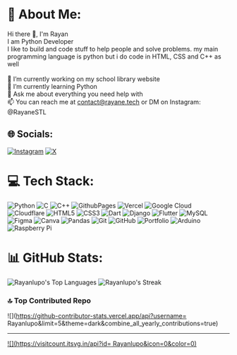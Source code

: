 # 💫 About Me:
Hi there 👋, I'm Rayan<br>I am Python Developer<br>I like to build and code stuff to help people and solve problems. my main programming language is python but i do code in HTML, CSS and C++ as well<br><br>🔭 I’m currently working on my school library website<br>🌱 I’m currently learning Python<br>💬 Ask me about everything you need help with<br>📫 You can reach me at contact@rayane.tech or DM on Instagram: @RayaneSTL<br>


## 🌐 Socials:
[![Instagram](https://img.shields.io/badge/Instagram-%23E4405F.svg?logo=Instagram&logoColor=white)](https://instagram.com/rayanestl) [![X](https://img.shields.io/badge/X-black.svg?logo=X&logoColor=white)](https://x.com/Grayan_21) 

# 💻 Tech Stack:
![Python](https://img.shields.io/badge/python-3670A0?style=for-the-badge&logo=python&logoColor=ffdd54) ![C](https://img.shields.io/badge/c-%2300599C.svg?style=for-the-badge&logo=c&logoColor=white) ![C++](https://img.shields.io/badge/c++-%2300599C.svg?style=for-the-badge&logo=c%2B%2B&logoColor=white) ![GithubPages](https://img.shields.io/badge/github%20pages-121013?style=for-the-badge&logo=github&logoColor=white) ![Vercel](https://img.shields.io/badge/vercel-%23000000.svg?style=for-the-badge&logo=vercel&logoColor=white) ![Google Cloud](https://img.shields.io/badge/GoogleCloud-%234285F4.svg?style=for-the-badge&logo=google-cloud&logoColor=white) ![Cloudflare](https://img.shields.io/badge/Cloudflare-F38020?style=for-the-badge&logo=Cloudflare&logoColor=white) ![HTML5](https://img.shields.io/badge/html5-%23E34F26.svg?style=for-the-badge&logo=html5&logoColor=white) ![CSS3](https://img.shields.io/badge/css3-%231572B6.svg?style=for-the-badge&logo=css3&logoColor=white) ![Dart](https://img.shields.io/badge/dart-%230175C2.svg?style=for-the-badge&logo=dart&logoColor=white) ![Django](https://img.shields.io/badge/django-%23092E20.svg?style=for-the-badge&logo=django&logoColor=white) ![Flutter](https://img.shields.io/badge/Flutter-%2302569B.svg?style=for-the-badge&logo=Flutter&logoColor=white) ![MySQL](https://img.shields.io/badge/mysql-4479A1.svg?style=for-the-badge&logo=mysql&logoColor=white) ![Figma](https://img.shields.io/badge/figma-%23F24E1E.svg?style=for-the-badge&logo=figma&logoColor=white) ![Canva](https://img.shields.io/badge/Canva-%2300C4CC.svg?style=for-the-badge&logo=Canva&logoColor=white) ![Pandas](https://img.shields.io/badge/pandas-%23150458.svg?style=for-the-badge&logo=pandas&logoColor=white) ![Git](https://img.shields.io/badge/git-%23F05033.svg?style=for-the-badge&logo=git&logoColor=white) ![GitHub](https://img.shields.io/badge/github-%23121011.svg?style=for-the-badge&logo=github&logoColor=white) ![Portfolio](https://img.shields.io/badge/Portfolio-%23000000.svg?style=for-the-badge&logo=firefox&logoColor=#FF7139) ![Arduino](https://img.shields.io/badge/-Arduino-00979D?style=for-the-badge&logo=Arduino&logoColor=white) ![Raspberry Pi](https://img.shields.io/badge/-RaspberryPi-C51A4A?style=for-the-badge&logo=Raspberry-Pi)
# 📊 GitHub Stats:
![Rayanlupo's Top Languages](https://github-readme-stats.vercel.app/api/top-langs/?username=Rayanlupo&theme=vue-dark&show_icons=true&hide_border=true&layout=compact)
![Rayanlupo's Streak](https://github-readme-streak-stats.herokuapp.com/?user=Rayanlupo&theme=vue-dark&hide_border=true)
### 🔝 Top Contributed Repo
![](https://github-contributor-stats.vercel.app/api?username=   Rayanlupo&limit=5&theme=dark&combine_all_yearly_contributions=true)

---
[![](https://visitcount.itsvg.in/api?id=   Rayanlupo&icon=0&color=0)](https://visitcount.itsvg.in)

<!-- Proudly created with GPRM ( https://gprm.itsvg.in ) -->





